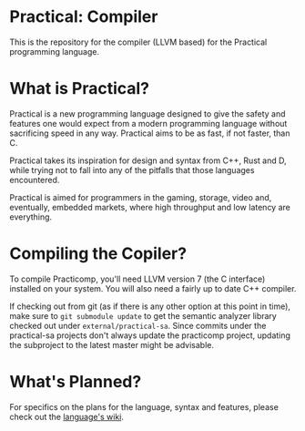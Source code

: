 # Practical: Compiler
This is the repository for the compiler (LLVM based) for the Practical programming language.

# What is Practical?
Practical is a new programming language designed to give the safety and features one would expect from a modern programming
language without sacrificing speed in any way. Practical aims to be as fast, if not faster, than C.

Practical takes its inspiration for design and syntax from C++, Rust and D, while trying not to fall into any of the pitfalls
that those languages encountered.

Practical is aimed for programmers in the gaming, storage, video and, eventually, embedded markets, where high throughput and low
latency are everything.

# Compiling the Copiler?

To compile Practicomp, you'll need LLVM version 7 (the C interface) installed on your system. You will also need a fairly up to
date C++ compiler.

If checking out from git (as if there is any other option at this point in time), make sure to `git submodule update` to get the
semantic analyzer library checked out under `external/practical-sa`. Since commits under the practical-sa projects don't always
update the practicomp project, updating the subproject to the latest master might be advisable.

# What's Planned?
For specifics on the plans for the language, syntax and features, please check out the
[language's wiki](https://github.com/Practical/practical-sa/wiki).
